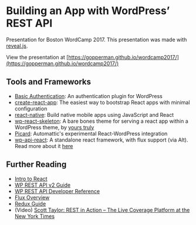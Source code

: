 # Building an App with WordPress’ REST API
Presentation for Boston WordCamp 2017. This presentation was made with [reveal.js](https://github.com/hakimel/reveal.js).

View the presentation at [https://gopperman.github.io/wordcamp2017/](https://gopperman.github.io/wordcamp2017/)

## Tools and Frameworks
* [Basic Authentication](https://github.com/WP-API/Basic-Auth): An authentication plugin for WordPress
* [create-react-app](https://github.com/facebookincubator/create-react-app): The easiest way to bootstrap React apps with minimal configuration
* [react-native](https://facebook.github.io/react-native/): Build native mobile apps using JavaScript and React
* [wp-react-skeleton](https://github.com/gopperman/wp-react-skeleton): A bare bones theme for serving a react app within a WordPress theme, by [yours truly](http://gopperman.com)
* [Picard](https://github.com/Automattic/Picard): Automattic's experimental React-WordPress integration
* [wp-api-react](https://github.com/DreySkee/wp-api-react): A standalone react framework, with flux support (via Alt). Read more about it [here](https://medium.freecodecamp.org/how-to-build-react-apps-on-top-of-the-wordpress-rest-api-bcc632808025#.tkbzho7ms)

## Further Reading
* [Intro to React](https://facebook.github.io/react/tutorial/tutorial.html)
* [WP REST API v2 Guide](http://v2.wp-api.org/)
* [WP REST API Developer Reference](https://developer.wordpress.org/rest-api/reference/)
* [Flux Overview](https://facebook.github.io/flux/docs/in-depth-overview.html#content)
* [Redux Guide](http://redux.js.org/)
* (Video) [Scott Taylor: REST in Action – The Live Coverage Platform at the New York Times](https://videopress.com/v/jBvi0Nfq)